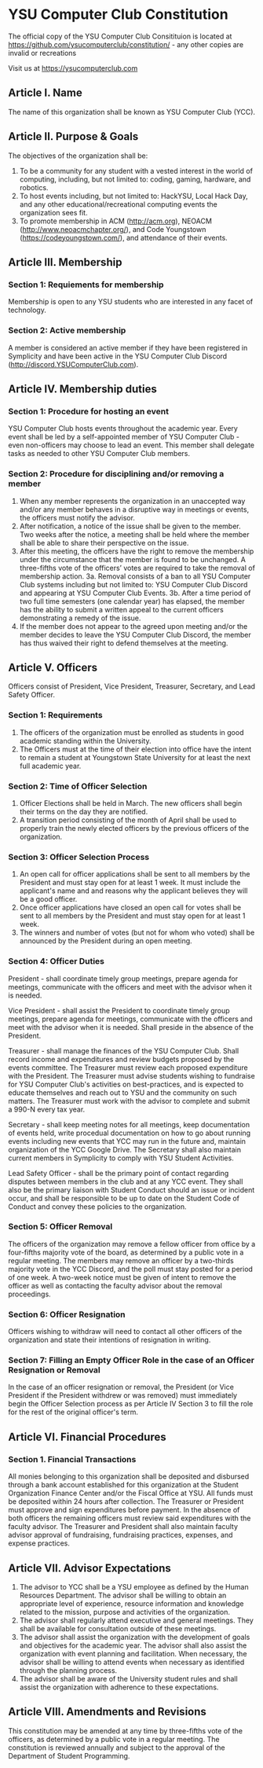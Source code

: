 # YSU Computer Club Constitution

The official copy of the YSU Computer Club Consitituion is located at https://github.com/ysucomputerclub/constitution/ - any other copies are invalid or recreations

Visit us at https://ysucomputerclub.com

## Article I. Name

The name of this organization shall be known as YSU Computer Club (YCC).

## Article II. Purpose & Goals

The objectives of the organization shall be:

1. To be a community for any student with a vested interest in the world of computing, including, but not limited to: coding, gaming, hardware, and robotics.
2. To host events including, but not limited to: HackYSU, Local Hack Day, and any other educational/recreational computing events the organization sees fit.
3. To promote membership in ACM (http://acm.org), NEOACM (http://www.neoacmchapter.org/), and Code Youngstown (https://codeyoungstown.com/), and attendance of their events. 

## Article III. Membership

### Section 1: Requiements for membership

Membership is open to any YSU students who are interested in any facet of technology.

### Section 2: Active membership

A member is considered an active member if they have been registered in Symplicity and have been active in the YSU Computer Club Discord (http://discord.YSUComputerClub.com).

## Article IV. Membership duties

### Section 1: Procedure for hosting an event

YSU Computer Club hosts events throughout the academic year. Every event shall be led by a self-appointed member of YSU Computer Club - even non-officers may choose to lead an event. This member shall delegate tasks as needed to other YSU Computer Club members.

### Section 2: Procedure for disciplining and/or removing a member

1. When any member represents the organization in an unaccepted way and/or any member behaves in a disruptive way in meetings or events, the officers must notify the advisor.
2. After notification, a notice of the issue shall be given to the member. Two weeks after the notice, a meeting shall be held where the member shall be able to share their perspective on the issue.
3. After this meeting, the officers have the right to remove the membership under the circumstance that the member is found to be unchanged. A three-fifths vote of the officers’ votes are required to take the removal of membership action.
3a. Removal consists of a ban to all YSU Computer Club systems including but not limited to: YSU Computer Club Discord and appearing at YSU Computer Club Events.
3b. After a time period of two full time semesters (one calendar year) has elapsed, the member has the ability to submit a written appeal to the current officers demonstrating a remedy of the issue.
4. If the member does not appear to the agreed upon meeting and/or the member decides to leave the YSU Computer Club Discord, the member has thus waived their right to defend themselves at the meeting.

## Article V. Officers

Officers consist of President, Vice President, Treasurer, Secretary, and Lead Safety Officer.

### Section 1: Requirements

1. The officers of the organization must be enrolled as students in good academic standing within the University.
2. The Officers must at the time of their election into office have the intent to remain a student at Youngstown State University for at least the next full academic year.

### Section 2: Time of Officer Selection

1. Officer Elections shall be held in March. The new officers shall begin their terms on the day they are notified.
2. A transition period consisting of the month of April shall be used to properly train the newly elected officers by the previous officers of the organization.

### Section 3: Officer Selection Process

1. An open call for officer applications shall be sent to all members by the President and must stay open for at least 1 week. It must include the applicant's name and and reasons why the applicant believes they will be a good officer.
2. Once officer applications have closed an open call for votes shall be sent to all members by the President and must stay open for at least 1 week.
3. The winners and number of votes (but not for whom who voted) shall be announced by the President during an open meeting.

### Section 4: Officer Duties

President - shall coordinate timely group meetings, prepare agenda for meetings, communicate with the officers and meet with the advisor when it is needed.

Vice President - shall assist the President to coordinate timely group meetings, prepare agenda for meetings, communicate with the officers and meet with the advisor when it is needed. Shall preside in the absence of the President.

Treasurer - shall manage the finances of the YSU Computer Club. Shall record income and expenditures and review budgets proposed by the events committee. The Treasurer must review each proposed expenditure with the President. The Treasurer must advise students wishing to fundraise for YSU Computer Club's activities on best-practices, and is expected to educate themselves and reach out to YSU and the community on such matters. The Treasurer must work with the advisor to complete and submit a 990-N every tax year.

Secretary - shall keep meeting notes for all meetings, keep documentation of events held, write procedual documentation on how to go about running events including new events that YCC may run in the future and, maintain organization of the YCC Google Drive. The Secretary shall also maintain current members in Symplicity to comply with YSU Student Activities.

Lead Safety Officer - shall be the primary point of contact regarding disputes between members in the club and at any YCC event. They shall also be the primary liaison with Student Conduct should an issue or incident occur, and shall be responsible to be up to date on the Student Code of Conduct and convey these policies to the organization.


### Section 5: Officer Removal

The officers of the organization may remove a fellow officer from office by a four-fifths majority vote of the board, as determined by a public vote in a regular meeting. The members may remove an officer by a two-thirds majority vote in the YCC Discord, and the poll must stay posted for a period of one week. A two-week notice must be given of intent to remove the officer as well as contacting the faculty advisor about the removal proceedings.

### Section 6: Officer Resignation

Officers wishing to withdraw will need to contact all other officers of the organization and state their intentions of resignation in writing.

### Section 7: Filling an Empty Officer Role in the case of an Officer Resignation or Removal

In the case of an officer resignation or removal, the President (or Vice President if the President withdrew or was removed) must immediately begin the Officer Selection process as per Article IV Section 3 to fill the role for the rest of the original officer's term.

## Article VI. Financial Procedures

### Section 1. Financial Transactions

All monies belonging to this organization shall be deposited and disbursed through a bank account established for this organization at the Student Organization Finance Center and/or the Fiscal Office at YSU. All funds must be deposited within 24 hours after collection. The Treasurer or President must approve and sign expenditures before payment. In the absence of both officers the remaining officers must review said expenditures with the faculty advisor. The Treasurer and President shall also maintain faculty advisor approval of fundraising, fundraising practices, expenses, and expense practices.

## Article VII. Advisor Expectations

1. The advisor to YCC shall be a YSU employee as defined by the Human Resources Department. The advisor shall be willing to obtain an appropriate level of experience, resource information and knowledge related to the mission, purpose and activities of the organization.
2. The advisor shall regularly attend executive and general meetings. They shall be available for consultation outside of these meetings.
3. The advisor shall assist the organization with the development of goals and objectives for the academic year. The advisor shall also assist the organization with event planning and facilitation. When necessary, the advisor shall be willing to attend events when necessary as identified through the planning process.
4. The advisor shall be aware of the University student rules and shall assist the organization with adherence to these expectations.

## Article VIII. Amendments and Revisions

This constitution may be amended at any time by three-fifths vote of the officers, as determined by a public vote in a regular meeting. The constitution is reviewed annually and subject to the approval of the Department of Student Programming.
